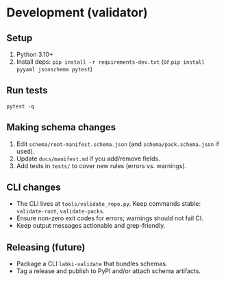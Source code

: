 ﻿# Development (validator)

## Setup

1. Python 3.10+
2. Install deps: `pip install -r requirements-dev.txt` (or `pip install pyyaml jsonschema pytest`)

## Run tests

```
pytest -q
```

## Making schema changes

1. Edit `schema/root-manifest.schema.json` (and `schema/pack.schema.json` if used).
2. Update `docs/manifest.md` if you add/remove fields.
3. Add tests in `tests/` to cover new rules (errors vs. warnings).

## CLI changes

- The CLI lives at `tools/validate_repo.py`. Keep commands stable: `validate-root`, `validate-packs`.
- Ensure non-zero exit codes for errors; warnings should not fail CI.
- Keep output messages actionable and grep-friendly.

## Releasing (future)

- Package a CLI `labki-validate` that bundles schemas.
- Tag a release and publish to PyPI and/or attach schema artifacts.
